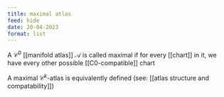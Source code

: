 ```yaml
---
title: maximal atlas
feed: hide
date: 20-04-2023
format: list
---
```



A $\mathcal C^0$ [[manifold atlas]] $\mathscr A$ is called maximal if for every [[chart]] in it, we have every other possible [[C0-compatible]] chart

A maximal $\mathcal C^k$-atlas is equivalently defined (see: [[atlas structure and compatability]])